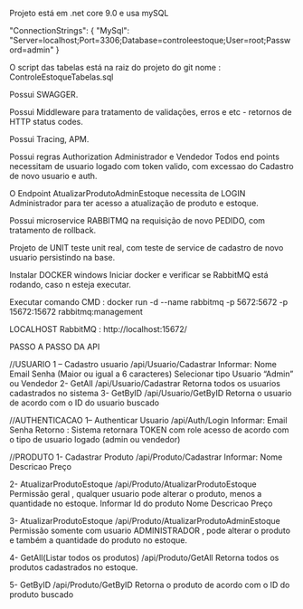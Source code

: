Projeto está em .net core 9.0 e usa mySQL 

"ConnectionStrings": {
  "MySql": "Server=localhost;Port=3306;Database=controleestoque;User=root;Password=admin"
}

O script das tabelas está na raiz do projeto do git nome : ControleEstoqueTabelas.sql

Possui SWAGGER.

Possui Middleware para tratamento de validações, erros e etc - retornos de HTTP status codes.

Possui Tracing, APM.

Possui regras Authorization Administrador e Vendedor
Todos end points necessitam de usuario logado com token valido, com excessao do Cadastro de novo usuario e auth.

O Endpoint AtualizarProdutoAdminEstoque necessita de LOGIN Administrador para ter acesso a atualização de produto e estoque.

Possui microservice RABBITMQ na requisição de novo PEDIDO, com tratamento de rollback.

Projeto de UNIT teste unit real, com teste de service de cadastro de novo usuario persistindo na base.

Instalar DOCKER windows
Iniciar docker e verificar se RabbitMQ está rodando, caso n esteja executar.

Executar comando CMD : docker run -d --name rabbitmq -p 5672:5672 -p 15672:15672 rabbitmq:management

LOCALHOST RabbitMQ : http://localhost:15672/

PASSO A PASSO DA API

//USUARIO
1 – Cadastro usuario                    /api/Usuario/Cadastrar
Informar:
Nome
Email
Senha (Maior ou igual a 6 caracteres)
Selecionar tipo Usuario “Admin” ou Vendedor
2- GetAll                                                /api/Usuario/Cadastrar
Retorna todos os usuarios cadastrados no sistema
3- GetByID        /api/Usuario/GetByID
Retorna o usuario de acordo com o ID do usuario buscado 

//AUTHENTICACAO
1– Authenticar Usuario              /api/Auth/Login
Informar:
Email
Senha
Retorno : Sistema retornara TOKEN com role acesso de acordo com o tipo de usuario logado (admin ou vendedor)

//PRODUTO
1- Cadastrar Produto                 /api/Produto/Cadastrar
Informar:
Nome
Descricao
Preço

2- AtualizarProdutoEstoque      /api/Produto/AtualizarProdutoEstoque
Permissão geral , qualquer usuario pode alterar o produto, menos a quantidade no estoque.
Informar
Id do produto
Nome
Descricao
Preço

3- AtualizarProdutoEstoque      /api/Produto/AtualizarProdutoAdminEstoque
Permissão somente com usuario ADMINISTRADOR , pode alterar o produto e também a quantidade do produto no estoque.

4- GetAll(Listar todos os produtos)   /api/Produto/GetAll
Retorna todos os produtos cadastrados no estoque.

5- GetByID                   /api/Produto/GetByID
Retorna o produto de acordo com o ID do produto buscado 
